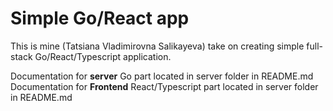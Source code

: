 # Simple Go/React app

This is mine (Tatsiana Vladimirovna Salikayeva) take on creating simple full-stack Go/React/Typescript application.

Documentation for <strong>server</strong> Go part located in server folder in README.md<br/>
Documentation for <strong>Frontend</strong> React/Typescript part located in server folder in README.md
